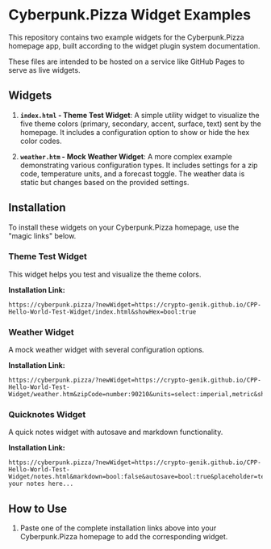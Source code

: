 # Cyberpunk.Pizza Widget Examples

This repository contains two example widgets for the Cyberpunk.Pizza homepage app, built according to the widget plugin system documentation.

These files are intended to be hosted on a service like GitHub Pages to serve as live widgets.

## Widgets

1.  **`index.html` - Theme Test Widget**: A simple utility widget to visualize the five theme colors (primary, secondary, accent, surface, text) sent by the homepage. It includes a configuration option to show or hide the hex color codes.

2.  **`weather.htm` - Mock Weather Widget**: A more complex example demonstrating various configuration types. It includes settings for a zip code, temperature units, and a forecast toggle. The weather data is static but changes based on the provided settings.

## Installation

To install these widgets on your Cyberpunk.Pizza homepage, use the "magic links" below.

### Theme Test Widget

This widget helps you test and visualize the theme colors.

**Installation Link:**
```
https://cyberpunk.pizza/?newWidget=https://crypto-genik.github.io/CPP-Hello-World-Test-Widget/index.html&showHex=bool:true
```

### Weather Widget

A mock weather widget with several configuration options.

**Installation Link:**
```
https://cyberpunk.pizza/?newWidget=https://crypto-genik.github.io/CPP-Hello-World-Test-Widget/weather.htm&zipCode=number:90210&units=select:imperial,metric&showForecast=bool:true
```

### Quicknotes Widget

A quick notes widget with autosave and markdown functionality.

**Installation Link:**
```
https://cyberpunk.pizza/?newWidget=https://crypto-genik.github.io/CPP-Hello-World-Test-Widget/notes.html&markdown=bool:false&autosave=bool:true&placeholder=text:Type your notes here...
```

## How to Use

1.  Paste one of the complete installation links above into your Cyberpunk.Pizza homepage to add the corresponding widget.
